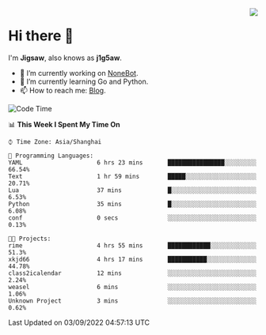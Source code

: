 <a href="#">
  <img align="right" src="https://github-readme-stats.vercel.app/api?username=j1g5awi&count_private=true&show_icons=true&title_color=80070B&text_color=B3B3B3&bg_color=212121&icon_color=80070B" />
</a>

# Hi there 👋

I'm **Jigsaw**, also knows as **j1g5aw**.

- 🔭 I’m currently working on [NoneBot](https://github.com/nonebot).
- 🌱 I’m currently learning Go and Python.
- 📫 How to reach me: [Blog](https://blog.maddestroyer.xyz/).

<!--START_SECTION:waka-->
![Code Time](http://img.shields.io/badge/Code%20Time-861%20hrs%2040%20mins-blue)

📊 **This Week I Spent My Time On** 

```text
⌚︎ Time Zone: Asia/Shanghai

💬 Programming Languages: 
YAML                     6 hrs 23 mins       ████████████████░░░░░░░░░   66.54% 
Text                     1 hr 59 mins        █████░░░░░░░░░░░░░░░░░░░░   20.71% 
Lua                      37 mins             █░░░░░░░░░░░░░░░░░░░░░░░░   6.53% 
Python                   35 mins             █░░░░░░░░░░░░░░░░░░░░░░░░   6.08% 
conf                     0 secs              ░░░░░░░░░░░░░░░░░░░░░░░░░   0.13%

🐱‍💻 Projects: 
rime                     4 hrs 55 mins       ████████████░░░░░░░░░░░░░   51.3% 
xkjd66                   4 hrs 17 mins       ███████████░░░░░░░░░░░░░░   44.78% 
class2icalendar          12 mins             ░░░░░░░░░░░░░░░░░░░░░░░░░   2.24% 
weasel                   6 mins              ░░░░░░░░░░░░░░░░░░░░░░░░░   1.06% 
Unknown Project          3 mins              ░░░░░░░░░░░░░░░░░░░░░░░░░   0.62%

```


 Last Updated on 03/09/2022 04:57:13 UTC
<!--END_SECTION:waka-->
